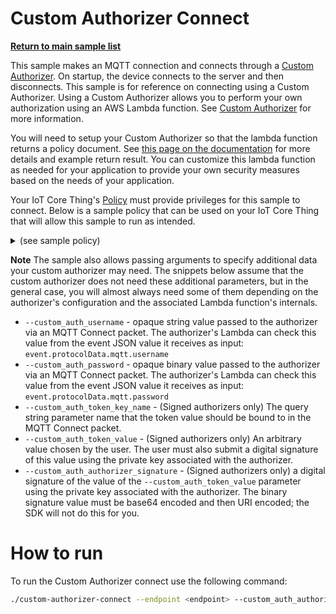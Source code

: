 # Custom Authorizer Connect

[**Return to main sample list**](../../README.md)

This sample makes an MQTT connection and connects through a [Custom Authorizer](https://docs.aws.amazon.com/iot/latest/developerguide/custom-authentication.html). On startup, the device connects to the server and then disconnects. This sample is for reference on connecting using a Custom Authorizer. Using a Custom Authorizer allows you to perform your own authorization using an AWS Lambda function. See [Custom Authorizer](https://docs.aws.amazon.com/iot/latest/developerguide/custom-authentication.html) for more information.

You will need to setup your Custom Authorizer so that the lambda function returns a policy document. See [this page on the documentation](https://docs.aws.amazon.com/iot/latest/developerguide/config-custom-auth.html) for more details and example return result. You can customize this lambda function as needed for your application to provide your own security measures based on the needs of your application.

Your IoT Core Thing's [Policy](https://docs.aws.amazon.com/iot/latest/developerguide/iot-policies.html) must provide privileges for this sample to connect. Below is a sample policy that can be used on your IoT Core Thing that will allow this sample to run as intended.

<details>
<summary>(see sample policy)</summary>
<pre>
{
  "Version": "2012-10-17",
  "Statement": [
    {
      "Effect": "Allow",
      "Action": [
        "iot:Connect"
      ],
      "Resource": [
        "arn:aws:iot:<b>region</b>:<b>account</b>:client/test-*"
      ]
    }
  ]
}
</pre>

Replace with the following with the data from your AWS account:
* `<region>`: The AWS IoT Core region where you created your AWS IoT Core thing you wish to use with this sample. For example `us-east-1`.
* `<account>`: Your AWS IoT Core account ID. This is the set of numbers in the top right next to your AWS account name when using the AWS IoT Core website.

Note that in a real application, you may want to avoid the use of wildcards in your ClientID or use them selectively. Please follow best practices when working with AWS on production applications using the SDK. Also, for the purposes of this sample, please make sure your policy allows a client ID of `test-*` to connect or use `--client_id <client ID here>` to send the client ID your policy supports.

</details>

**Note** The sample also allows passing arguments to specify additional data your custom authorizer may need. The snippets below assume that the custom authorizer does not need these additional parameters, but in the general case, you will almost always need some of them depending on the authorizer's configuration and the associated Lambda function's internals.
* `--custom_auth_username` - opaque string value passed to the authorizer via an MQTT Connect packet.  The authorizer's Lambda can check this value from the event JSON value it receives as input: `event.protocolData.mqtt.username`
* `--custom_auth_password` - opaque binary value passed to the authorizer via an MQTT Connect packet.  The authorizer's Lambda can check this value from the event JSON value it receives as input: `event.protocolData.mqtt.password`
* `--custom_auth_token_key_name` - (Signed authorizers only) The query string parameter name that the token value should be bound to in the MQTT Connect packet.
* `--custom_auth_token_value` - (Signed authorizers only) An arbitrary value chosen by the user.  The user must also submit a digital signature of this value using the private key associated with the authorizer.
* `--custom_auth_authorizer_signature` - (Signed authorizers only) a digital signature of the value of the `--custom_auth_token_value` parameter using the private key associated with the authorizer.  The binary signature value must be base64 encoded and then URI encoded; the SDK will not do this for you.

# How to run

To run the Custom Authorizer connect use the following command:

``` sh
./custom-authorizer-connect --endpoint <endpoint> --custom_auth_authorizer_name <authorizer name>
```
